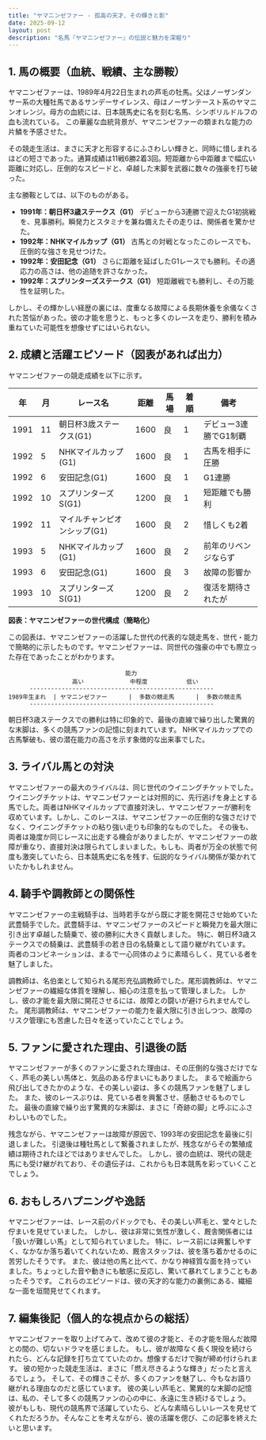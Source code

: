 ```yaml
---
title: "ヤマニンゼファー - 孤高の天才、その輝きと影"
date: 2025-09-12
layout: post
description: "名馬『ヤマニンゼファー』の伝説と魅力を深堀り"
---
```


## 1. 馬の概要（血統、戦績、主な勝鞍）

ヤマニンゼファーは、1989年4月22日生まれの芦毛の牡馬。父はノーザンダンサー系の大種牡馬であるサンデーサイレンス、母はノーザンテースト系のヤマニンオレンジ。母方の血統には、日本競馬史に名を刻む名馬、シンボリルドルフの血も流れている。  この華麗な血統背景が、ヤマニンゼファーの類まれな能力の片鱗を予感させた。

その競走生活は、まさに天才と形容するにふさわしい輝きと、同時に惜しまれるほどの短さであった。通算成績は11戦6勝2着3回。短距離から中距離まで幅広い距離に対応し、圧倒的なスピードと、卓越した末脚を武器に数々の強豪を打ち破った。

主な勝鞍としては、以下のものがある。

* **1991年：朝日杯3歳ステークス（G1）**  デビューから3連勝で迎えたG1初挑戦を、見事勝利。瞬発力とスタミナを兼ね備えたその走りは、関係者を驚かせた。
* **1992年：NHKマイルカップ（G1）**  古馬との対戦となったこのレースでも、圧倒的な強さを見せつけた。
* **1992年：安田記念（G1）**  さらに距離を延ばしたG1レースでも勝利。その適応力の高さは、他の追随を許さなかった。
* **1992年：スプリンターズステークス（G1）** 短距離戦でも勝利し、その万能性を証明した。


しかし、その輝かしい経歴の裏には、度重なる故障による長期休養を余儀なくされた苦悩があった。彼の才能を思うと、もっと多くのレースを走り、勝利を積み重ねていた可能性を想像せずにはいられない。


## 2. 成績と活躍エピソード（図表があれば出力）

ヤマニンゼファーの競走成績を以下に示す。

| 年 | 月 | レース名             | 距離 | 馬場 | 着順 | 備考           |
|---|-----|----------------------|------|-----|-----|----------------|
| 1991 | 11 | 朝日杯3歳ステークス(G1) | 1600 | 良 | 1   | デビュー3連勝でG1制覇 |
| 1992 | 5 | NHKマイルカップ(G1)     | 1600 | 良 | 1   | 古馬を相手に圧勝       |
| 1992 | 6 | 安田記念(G1)         | 1600 | 良 | 1   | G1連勝             |
| 1992 | 10| スプリンターズS(G1)    | 1200 | 良 | 1   | 短距離でも勝利       |
| 1992 | 11 | マイルチャンピオンシップ(G1)| 1600 | 良 | 2   |  惜しくも2着         |
| 1993 | 5 | NHKマイルカップ(G1)     | 1600 | 良 | 2   |  前年のリベンジならず    |
| 1993 | 6 | 安田記念(G1)         | 1600 | 良 | 3   |  故障の影響か           |
| 1993 | 10| スプリンターズS(G1)    | 1200 | 良 | 2   |  復活を期待されたが     |


**図表：ヤマニンゼファーの世代構成（簡略化）**

この図表は、ヤマニンゼファーの活躍した世代の代表的な競走馬を、世代・能力で簡略的に示したものです。ヤマニンゼファーは、同世代の強豪の中でも際立った存在であったことがわかります。

```
                                 能力
                  高い             中程度           低い
      ----------------------------------------------------
1989年生まれ  | ヤマニンゼファー      |  多数の競走馬      |  多数の競走馬
      ----------------------------------------------------
```


朝日杯3歳ステークスでの勝利は特に印象的で、最後の直線で繰り出した驚異的な末脚は、多くの競馬ファンの記憶に刻まれています。  NHKマイルカップでの古馬撃破も、彼の潜在能力の高さを示す象徴的な出来事でした。


## 3. ライバル馬との対決

ヤマニンゼファーの最大のライバルは、同じ世代のウイニングチケットでした。ウイニングチケットは、ヤマニンゼファーとは対照的に、先行逃げを身上とする馬でした。両者はNHKマイルカップで直接対決し、ヤマニンゼファーが勝利を収めています。しかし、このレースは、ヤマニンゼファーの圧倒的な強さだけでなく、ウイニングチケットの粘り強い走りも印象的なものでした。  その後も、両者は幾度か同じレースに出走する機会がありましたが、ヤマニンゼファーの故障が重なり、直接対決は限られてしまいました。もしも、両者が万全の状態で何度も激突していたら、日本競馬史に名を残す、伝説的なライバル関係が築かれていたかもしれません。


## 4. 騎手や調教師との関係性

ヤマニンゼファーの主戦騎手は、当時若手ながら既に才能を開花させ始めていた武豊騎手でした。武豊騎手は、ヤマニンゼファーのスピードと瞬発力を最大限に引き出す卓越した騎乗で、彼の勝利に大きく貢献しました。  特に、朝日杯3歳ステークスでの騎乗は、武豊騎手の若き日の名騎乗として語り継がれています。  両者のコンビネーションは、まるで一心同体のように素晴らしく、見ている者を魅了しました。

調教師は、名伯楽として知られる尾形充弘調教師でした。尾形調教師は、ヤマニンゼファーの繊細な体質を理解し、細心の注意を払って管理しました。  しかし、彼の才能を最大限に開花させるには、故障との闘いが避けられませんでした。  尾形調教師は、ヤマニンゼファーの能力を最大限に引き出しつつ、故障のリスク管理にも苦慮した日々を送っていたことでしょう。


## 5. ファンに愛された理由、引退後の話

ヤマニンゼファーが多くのファンに愛された理由は、その圧倒的な強さだけでなく、芦毛の美しい馬体と、気品のある佇まいにもありました。  まるで絵画から飛び出してきたかのような、その美しい姿は、多くの競馬ファンを魅了しました。  また、彼のレースぶりは、見ている者を興奮させ、感動させるものでした。  最後の直線で繰り出す驚異的な末脚は、まさに「奇跡の脚」と呼ぶにふさわしいものでした。

残念ながら、ヤマニンゼファーは故障が原因で、1993年の安田記念を最後に引退しました。  引退後は種牡馬として繋養されましたが、残念ながらその繁殖成績は期待されたほどではありませんでした。  しかし、彼の血統は、現代の競走馬にも受け継がれており、その遺伝子は、これからも日本競馬を彩っていくことでしょう。


## 6. おもしろハプニングや逸話

ヤマニンゼファーは、レース前のパドックでも、その美しい芦毛と、堂々とした佇まいを見せていました。  しかし、彼は非常に気性が激しく、厩舎関係者には「扱いが難しい馬」として知られていました。  特に、レース前には興奮しやすく、なかなか落ち着いてくれないため、厩舎スタッフは、彼を落ち着かせるのに苦労したそうです。  また、彼は他の馬と比べて、かなり神経質な面を持っていました。ちょっとした音や動きにも敏感に反応し、驚いて暴れてしまうこともあったそうです。  これらのエピソードは、彼の天才的な能力の裏側にある、繊細な一面を垣間見せてくれます。


## 7. 編集後記（個人的な視点からの総括）

ヤマニンゼファーを取り上げてみて、改めて彼の才能と、その才能を阻んだ故障との間の、切ないドラマを感じました。 もし、彼が故障なく長く現役を続けられたら、どんな記録を打ち立てていたのか。想像するだけで胸が締め付けられます。  彼の短かった競走生活は、まさに「燃え尽きるような輝き」だったと言えるでしょう。  そして、その輝きこそが、多くのファンを魅了し、今もなお語り継がれる理由なのだと感じています。  彼の美しい芦毛と、驚異的な末脚の記憶は、私の、そして多くの競馬ファンの心の中に、永遠に生き続けるでしょう。  彼がもしも、現代の競馬界で活躍していたら、どんな素晴らしいレースを見せてくれただろうか。そんなことを考えながら、彼の活躍を偲び、この記事を終えたいと思います。

